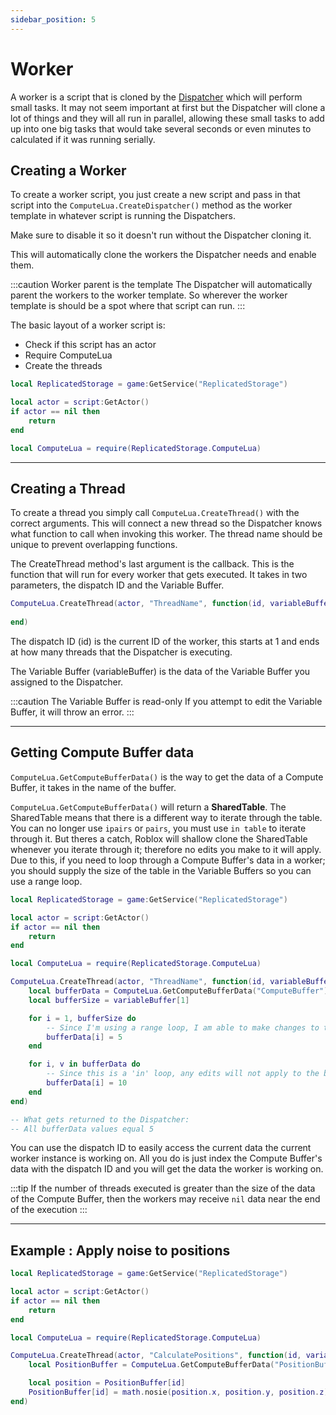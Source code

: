 ```yaml
---
sidebar_position: 5
---
```


# Worker

A worker is a script that is cloned by the [Dispatcher](dispatcher) which will perform small tasks. It may not seem important at first but the Dispatcher will clone a lot of things and they will all run in parallel, allowing these small tasks to add up into one big tasks that would take several seconds or even minutes to calculated if it was running serially. 

## Creating a Worker

To create a worker script, you just create a new script and pass in that script into the `ComputeLua.CreateDispatcher()` method as the worker template in whatever script is running the Dispatchers.

Make sure to disable it so it doesn't run without the Dispatcher cloning it.

This will automatically clone the workers the Dispatcher needs and enable them.

:::caution Worker parent is the template
The Dispatcher will automatically parent the workers to the worker template. So wherever the worker template is should be a spot where that script can run.
:::

The basic layout of a worker script is:
- Check if this script has an actor
- Require ComputeLua
- Create the threads

```lua
local ReplicatedStorage = game:GetService("ReplicatedStorage")

local actor = script:GetActor()
if actor == nil then
	return
end

local ComputeLua = require(ReplicatedStorage.ComputeLua)
```

---

## Creating a Thread

To create a thread you simply call `ComputeLua.CreateThread()` with the correct arguments. This will connect a new thread so the Dispatcher knows what function to call when invoking this worker. The thread name should be unique to prevent overlapping functions.

The CreateThread method's last argument is the callback. This is the function that will run for every worker that gets executed. It takes in two parameters, the dispatch ID and the Variable Buffer.

```lua
ComputeLua.CreateThread(actor, "ThreadName", function(id, variableBuffer)
	
end)
```

The dispatch ID (id) is the current ID of the worker, this starts at 1 and ends at how many threads that the Dispatcher is executing.

The Variable Buffer (variableBuffer) is the data of the Variable Buffer you assigned to the Dispatcher.

:::caution The Variable Buffer is read-only
If you attempt to edit the Variable Buffer, it will throw an error.
:::

---

## Getting Compute Buffer data

`ComputeLua.GetComputeBufferData()` is the way to get the data of a Compute Buffer, it takes in the name of the buffer.

`ComputeLua.GetComputeBufferData()` will return a **SharedTable**. The SharedTable means that there is a different way to iterate through the table. You can no longer use `ipairs` or `pairs`, you must use `in table` to iterate through it. But theres a catch, Roblox will shallow clone the SharedTable whenever you iterate through it; therefore no edits you make to it will apply. Due to this, if you need to loop through a Compute Buffer's data in a worker; you should supply the size of the table in the Variable Buffers so you can use a range loop.

```lua
local ReplicatedStorage = game:GetService("ReplicatedStorage")

local actor = script:GetActor()
if actor == nil then
	return
end

local ComputeLua = require(ReplicatedStorage.ComputeLua)

ComputeLua.CreateThread(actor, "ThreadName", function(id, variableBuffer)
	local bufferData = ComputeLua.GetComputeBufferData("ComputeBuffer")
	local bufferSize = variableBuffer[1]

	for i = 1, bufferSize do
		-- Since I'm using a range loop, I am able to make changes to the data and have it update the table
		bufferData[i] = 5
	end

	for i, v in bufferData do
		-- Since this is a 'in' loop, any edits will not apply to the bufferData
		bufferData[i] = 10
	end
end)

-- What gets returned to the Dispatcher:
-- All bufferData values equal 5
```

You can use the dispatch ID to easily access the current data the current worker instance is working on. All you do is just index the Compute Buffer's data with the dispatch ID and you will get the data the worker is working on.

:::tip
If the number of threads executed is greater than the size of the data of the Compute Buffer, then the workers may receive `nil` data near the end of the execution
:::

---

## Example : Apply noise to positions

```lua
local ReplicatedStorage = game:GetService("ReplicatedStorage")

local actor = script:GetActor()
if actor == nil then
	return
end

local ComputeLua = require(ReplicatedStorage.ComputeLua)

ComputeLua.CreateThread(actor, "CalculatePositions", function(id, variableBuffer)
	local PositionBuffer = ComputeLua.GetComputeBufferData("PositionBuffer")

	local position = PositionBuffer[id]
	PositionBuffer[id] = math.nosie(position.x, position.y, position.z)
end)
```
